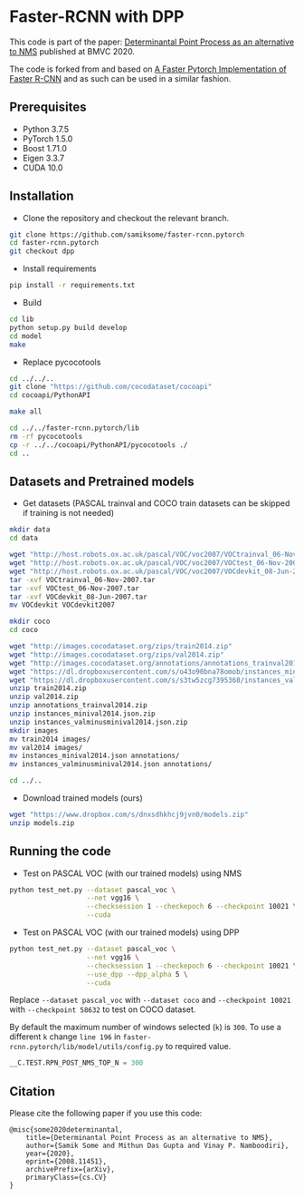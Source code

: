 # Faster-RCNN with DPP

This code is part of the paper: [Determinantal Point Process as an alternative to NMS](https://arxiv.org/abs/2008.11451) published at BMVC 2020.

The code is forked from and based on [A Faster Pytorch Implementation of Faster R-CNN](https://github.com/jwyang/faster-rcnn.pytorch) and as such can be used in a similar fashion.

## Prerequisites
- Python 3.7.5
- PyTorch 1.5.0
- Boost 1.71.0
- Eigen 3.3.7
- CUDA 10.0

## Installation    
- Clone the repository and checkout the relevant branch.
```bash
git clone https://github.com/samiksome/faster-rcnn.pytorch
cd faster-rcnn.pytorch
git checkout dpp
```

- Install requirements
```bash
pip install -r requirements.txt
```

- Build
```bash
cd lib
python setup.py build develop
cd model
make
```

- Replace pycocotools
```bash
cd ../../..
git clone "https://github.com/cocodataset/cocoapi"
cd cocoapi/PythonAPI

make all

cd ../../faster-rcnn.pytorch/lib
rm -rf pycocotools
cp -r ../../cocoapi/PythonAPI/pycocotools ./
cd ..
```

## Datasets and Pretrained models
- Get datasets (PASCAL trainval and COCO train datasets can be skipped if training is not needed)
```bash
mkdir data
cd data

wget "http://host.robots.ox.ac.uk/pascal/VOC/voc2007/VOCtrainval_06-Nov-2007.tar"
wget "http://host.robots.ox.ac.uk/pascal/VOC/voc2007/VOCtest_06-Nov-2007.tar"
wget "http://host.robots.ox.ac.uk/pascal/VOC/voc2007/VOCdevkit_08-Jun-2007.tar"
tar -xvf VOCtrainval_06-Nov-2007.tar
tar -xvf VOCtest_06-Nov-2007.tar
tar -xvf VOCdevkit_08-Jun-2007.tar
mv VOCdevkit VOCdevkit2007

mkdir coco
cd coco

wget "http://images.cocodataset.org/zips/train2014.zip"
wget "http://images.cocodataset.org/zips/val2014.zip"
wget "http://images.cocodataset.org/annotations/annotations_trainval2014.zip"
wget "https://dl.dropboxusercontent.com/s/o43o90bna78omob/instances_minival2014.json.zip"
wget "https://dl.dropboxusercontent.com/s/s3tw5zcg7395368/instances_valminusminival2014.json.zip"
unzip train2014.zip
unzip val2014.zip
unzip annotations_trainval2014.zip
unzip instances_minival2014.json.zip
unzip instances_valminusminival2014.json.zip
mkdir images
mv train2014 images/
mv val2014 images/
mv instances_minival2014.json annotations/
mv instances_valminusminival2014.json annotations/

cd ../..
```

- Download trained models (ours)
```bash
wget "https://www.dropbox.com/s/dnxsdhkhcj9jvn0/models.zip"
unzip models.zip
```

## Running the code
- Test on PASCAL VOC (with our trained models) using NMS
```bash
python test_net.py --dataset pascal_voc \
                   --net vgg16 \
                   --checksession 1 --checkepoch 6 --checkpoint 10021 \
                   --cuda
```

- Test on PASCAL VOC (with our trained models) using DPP
```bash
python test_net.py --dataset pascal_voc \
                   --net vgg16 \
                   --checksession 1 --checkepoch 6 --checkpoint 10021 \
                   --use_dpp --dpp_alpha 5 \
                   --cuda
```

Replace `--dataset pascal_voc` with `--dataset coco` and `--checkpoint 10021` with `--checkpoint 58632` to test on COCO dataset.

By default the maximum number of windows selected (`k`) is `300`. To use a different `k` change `line 196` in `faster-rcnn.pytorch/lib/model/utils/config.py` to required value.
```python
__C.TEST.RPN_POST_NMS_TOP_N = 300
```

## Citation
Please cite the following paper if you use this code:
```
@misc{some2020determinantal,
    title={Determinantal Point Process as an alternative to NMS},
    author={Samik Some and Mithun Das Gupta and Vinay P. Namboodiri},
    year={2020},
    eprint={2008.11451},
    archivePrefix={arXiv},
    primaryClass={cs.CV}
}
```
